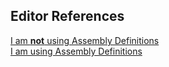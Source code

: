 ## Editor References

[I am **not** using Assembly Definitions](Editor%20Assemblies.md)  
[I am using Assembly Definitions](Assembly%20Definitions.md)
